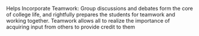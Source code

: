 Helps Incorporate Teamwork: Group discussions and debates form the core of college life, and rightfully prepares the students for teamwork and working together. Teamwork allows all to realize the importance of acquiring input from others to provide credit to them
